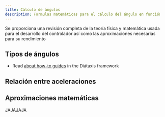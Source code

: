 ```yaml
---
title: Cálculo de ángulos
description: Formulas matemáticas para el cálculo del ángulo en función de las aceleraciones.
---
```


Se proporciona una revisión completa de la teoría física y matemática usada para el desarrollo del controlador así como las aproximaciones necesarias para su rendimiento

## Tipos de ángulos

- Read [about how-to guides](https://diataxis.fr/how-to-guides/) in the Diátaxis framework

## Relación entre aceleraciones

## Aproximaciones matemáticas

JAJAJAJA
